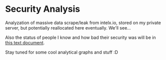 # Security Analysis
Analyzation of massive data scrape/leak from intelx.io, stored on my private server, but potentially reallocated here eventually. We'll see...

Also the status of people I know and how bad their security was will be in [this text document](https://github.com/2lag/Security-Analysis/blob/main/viewers.txt).

Stay tuned for some cool analytical graphs and stuff :D

